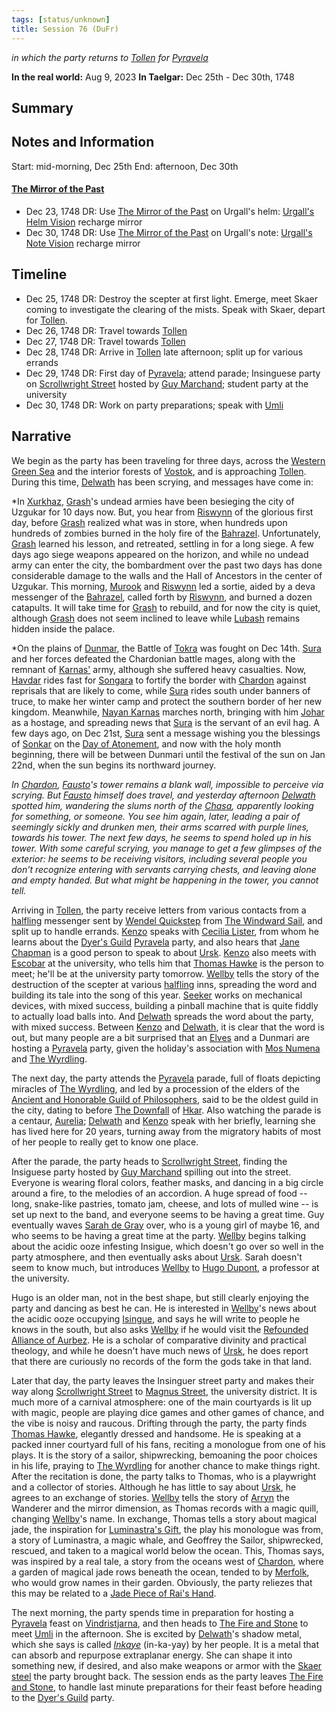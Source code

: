 ```yaml
---
tags: [status/unknown]
title: Session 76 (DuFr)
---
```


*in which the party returns to [Tollen](<../../../gazetteer/western-green-sea/tollen/tollen.md>) for [Pyravela](<../../../time/holidays-and-festivals/pyravela.md>)*

**In the real world:** Aug 9, 2023
**In Taelgar:**  Dec 25th - Dec 30th, 1748
## Summary

## Notes and Information

Start: mid-morning, Dec 25th
End: afternoon, Dec 30th
#### [The Mirror of the Past](<../treasure/treasure-from-stormcaller-tower/the-mirror-of-the-past.md>)
- Dec 23, 1748 DR: Use [The Mirror of the Past](<../treasure/treasure-from-stormcaller-tower/the-mirror-of-the-past.md>) on Urgall's helm: [Urgall's Helm Vision](<../mirror-visions/urgall-s-helm-vision.md>) recharge mirror
 - Dec 30, 1748 DR: Use [The Mirror of the Past](<../treasure/treasure-from-stormcaller-tower/the-mirror-of-the-past.md>) on Urgall's note: [Urgall's Note Vision](<../mirror-visions/urgall-s-note-vision.md>) recharge mirror
## Timeline 
- Dec 25, 1748 DR: Destroy the scepter at first light. Emerge, meet Skaer coming to investigate the clearing of the mists. Speak with Skaer, depart for [Tollen](<../../../gazetteer/western-green-sea/tollen/tollen.md>).
- Dec 26, 1748 DR: Travel towards [Tollen](<../../../gazetteer/western-green-sea/tollen/tollen.md>)
- Dec 27, 1748 DR: Travel towards [Tollen](<../../../gazetteer/western-green-sea/tollen/tollen.md>)
- Dec 28, 1748 DR: Arrive in [Tollen](<../../../gazetteer/western-green-sea/tollen/tollen.md>) late afternoon; split up for various errands
- Dec 29, 1748 DR: First day of [Pyravela](<../../../time/holidays-and-festivals/pyravela.md>); attend parade; Insinguese party on [Scrollwright Street](<../../../gazetteer/western-green-sea/tollen/scrollwright-street.md>) hosted by [Guy Marchand](<../../../people/tollenders/guy-marchand.md>); student party at the university
- Dec 30, 1748 DR: Work on party preparations; speak with [Umli](<../../../people/other-nonhumans/umli.md>) 
## Narrative

We begin as the party has been traveling for three days, across the [Western Green Sea](<../../../gazetteer/western-green-sea/western-green-sea.md>) and the interior forests of [Vostok](<../../../gazetteer/western-green-sea/vostok/vostok.md>), and is approaching [Tollen](<../../../gazetteer/western-green-sea/tollen/tollen.md>). During this time, [Delwath](<../../../people/pcs/dunmar-fellowship/delwath.md>) has been scrying, and messages have come in:

*In [Xurkhaz](<../../../gazetteer/istaros-watershed/xurkhaz/xurkhaz.md>), [Grash](<../../../people/other-nonhumans/grash.md>)'s undead armies have been besieging the city of Uzgukar for 10 days now. But, you hear from [Riswynn](<../../../people/pcs/dunmar-fellowship/riswynn.md>) of the glorious first day, before [Grash](<../../../people/other-nonhumans/grash.md>) realized what was in store, when hundreds upon hundreds of zombies burned in the holy fire of the [Bahrazel](<../../../cosmology/gods/embodied-gods/bahrazel.md>). Unfortunately, [Grash](<../../../people/other-nonhumans/grash.md>) learned his lesson, and retreated, settling in for a long siege. A few days ago siege weapons appeared on the horizon, and while no undead army can enter the city, the bombardment over the past two days has done considerable damage to the walls and the Hall of Ancestors in the center of Uzgukar. This morning, [Murook](<../../../people/orcs/murook.md>) and [Riswynn](<../../../people/pcs/dunmar-fellowship/riswynn.md>) led a sortie, aided by a deva messenger of the [Bahrazel](<../../../cosmology/gods/embodied-gods/bahrazel.md>), called forth by [Riswynn](<../../../people/pcs/dunmar-fellowship/riswynn.md>), and burned a dozen catapults. It will take time for [Grash](<../../../people/other-nonhumans/grash.md>) to rebuild, and for now the city is quiet, although [Grash](<../../../people/other-nonhumans/grash.md>) does not seem inclined to leave while [Lubash](<../../../people/orcs/lubash.md>) remains hidden inside the palace.

*On the plains of [Dunmar](<../../../gazetteer/greater-dunmar/realms/dunmar/dunmar.md>), the Battle of [Tokra](<../../../gazetteer/greater-dunmar/realms/dunmar/central-dunmar/tokra/tokra.md>) was fought on Dec 14th. [Sura](<../../../people/dunmari/sura.md>) and her forces defeated the Chardonian battle mages, along with the remnant of [Karnas'](<../../../people/dunmari/nayan-karnas.md>) army, although she suffered heavy casualties. Now, [Havdar](<../../../people/dunmari/havdar.md>) rides fast for [Songara](<../../../gazetteer/greater-dunmar/realms/dunmar/central-dunmar/songara.md>) to fortify the border with [Chardon](<../../../gazetteer/west-coast/chardonian-empire/chardon/chardon.md>) against reprisals that are likely to come, while [Sura](<../../../people/dunmari/sura.md>) rides south under banners of truce, to make her winter camp and protect the southern border of her new kingdom. Meanwhile, [Nayan Karnas](<../../../people/dunmari/nayan-karnas.md>) marches north, bringing with him [Johar](<../../../people/dunmari/johar.md>) as a hostage, and spreading news that [Sura](<../../../people/dunmari/sura.md>) is the servant of an evil hag. A few days ago, on Dec 21st, [Sura](<../../../people/dunmari/sura.md>) sent a message wishing you the blessings of [Sonkar](<../../../cosmology/gods/incorporeal-gods/dunmari/sonkar.md>) on the [Day of Atonement](<../../../time/holidays-and-festivals/dunmari-festivals/day-of-atonement.md>), and now with the holy month beginning, there will be between Dunmari until the festival of the sun on Jan 22nd, when the sun begins its northward journey. 

*In [Chardon](<../../../gazetteer/west-coast/chardonian-empire/chardon/chardon.md>), [Fausto](<../../../people/chardonians/fausto.md>)'s tower remains a blank wall, impossible to perceive via scrying. But [Fausto](<../../../people/chardonians/fausto.md>) himself does travel, and yesterday afternoon [Delwath](<../../../people/pcs/dunmar-fellowship/delwath.md>) spotted him, wandering the slums north of the [Chasa](<../../../gazetteer/chasa-nahadi-watershed/rivers/chasa.md>), apparently looking for something, or someone. You see him again, later, leading a pair of seemingly sickly and drunken men, their arms scarred with purple lines, towards his tower. The next few days, he seems to spend holed up in his tower. With some careful scrying, you manage to get a few glimpses of the exterior: he seems to be receiving visitors, including several people you don't recognize entering with servants carrying chests, and leaving alone and empty handed. But what might be happening in the tower, you cannot tell.* 

Arriving in [Tollen](<../../../gazetteer/western-green-sea/tollen/tollen.md>), the party receive letters from various contacts from a [halfling](<../../../species/children-of-the-embodied-gods/halflings/halflings.md>) messenger sent by [Wendel Quickstep](<../../../people/halflings/wendel-quickstep.md>) from [The Windward Sail](<../../../gazetteer/western-green-sea/tollen/the-windward-sail.md>), and split up to handle errands. [Kenzo](<../../../people/pcs/dunmar-fellowship/kenzo.md>) speaks with [Cecilia Lister](<../../../people/tollenders/cecilia-lister.md>), from whom he learns about the [Dyer's Guild](<../../../groups/tollen-guilds/dyer-s-guild.md>) [Pyravela](<../../../time/holidays-and-festivals/pyravela.md>) party, and also hears that [Jane Chapman](<../../../people/tollenders/jane-chapman.md>) is a good person to speak to about [Ursk](<../../../gazetteer/northern-green-sea/ursk.md>). [Kenzo](<../../../people/pcs/dunmar-fellowship/kenzo.md>) also meets with [Escobar](<../../../people/tollenders/escobar-garavito.md>) at the university, who tells him that [Thomas Hawke](<../../../people/tollenders/thomas-hawke.md>) is the person to meet; he'll be at the university party tomorrow. [Wellby](<../../../people/pcs/dunmar-fellowship/wellby.md>) tells the story of the destruction of the scepter at various [halfling](<../../../species/children-of-the-embodied-gods/halflings/halflings.md>) inns, spreading the word and building its tale into the song of this year. [Seeker](<../../../people/pcs/dunmar-fellowship/seeker.md>) works on mechanical devices, with mixed success, building a pinball machine that is quite fiddly to actually load balls into. And [Delwath](<../../../people/pcs/dunmar-fellowship/delwath.md>) spreads the word about the party, with mixed success. Between [Kenzo](<../../../people/pcs/dunmar-fellowship/kenzo.md>) and [Delwath](<../../../people/pcs/dunmar-fellowship/delwath.md>), it is clear that the word is out, but many people are a bit surprised that an [Elves](<../../../species/children-of-the-embodied-gods/elves/elves.md>) and a Dunmari are hosting a [Pyravela](<../../../time/holidays-and-festivals/pyravela.md>) party, given the holiday's association with [Mos Numena](<../../../cosmology/religions/mos-numena.md>) and [The Wyrdling](<../../../cosmology/gods/incorporeal-gods/mos-numena/the-wyrdling.md>).

The next day, the party attends the [Pyravela](<../../../time/holidays-and-festivals/pyravela.md>) parade, full of floats depicting miracles of [The Wyrdling](<../../../cosmology/gods/incorporeal-gods/mos-numena/the-wyrdling.md>), and led by a procession of the elders of the [Ancient and Honorable Guild of Philosophers](<../../../groups/tollen-guilds/ancient-and-honorable-guild-of-philosophers.md>), said to be the oldest guild in the city, dating to before [The Downfall](<../../../events/ancient/the-downfall.md>) of [Hkar](<../../../history/pre-downfall/hkar.md>). Also watching the parade is a centaur, [Aurelia](<../../../people/other-nonhumans/aurelia.md>); [Delwath](<../../../people/pcs/dunmar-fellowship/delwath.md>) and [Kenzo](<../../../people/pcs/dunmar-fellowship/kenzo.md>) speak with her briefly, learning she has lived here for 20 years, turning away from the migratory habits of most of her people to really get to know one place. 

After the parade, the party heads to [Scrollwright Street](<../../../gazetteer/western-green-sea/tollen/scrollwright-street.md>), finding the Insiguese party hosted by [Guy Marchand](<../../../people/tollenders/guy-marchand.md>) spilling out into the street. Everyone is wearing floral colors, feather masks, and dancing in a big circle around a fire, to the melodies of an accordion. A huge spread of food -- long, snake-like pastries, tomato jam,  cheese, and lots of mulled wine -- is set up next to the band, and everyone seems to be having a great time. Guy eventually waves [Sarah de Gray](<../../../people/tollenders/sarah-de-gray.md>) over, who is a young girl of maybe 16, and who seems to be having a great time at the party. [Wellby](<../../../people/pcs/dunmar-fellowship/wellby.md>) begins talking about the acidic ooze infesting Insigue, which doesn't go over so well in the party atmosphere, and then eventually asks about [Ursk](<../../../gazetteer/northern-green-sea/ursk.md>). Sarah doesn't seem to know much, but introduces [Wellby](<../../../people/pcs/dunmar-fellowship/wellby.md>) to [Hugo Dupont](<../../../people/tollenders/hugo-dupont.md>), a professor at the university.

Hugo is an older man, not in the best shape, but still clearly enjoying the party and dancing as best he can. He is interested in [Wellby](<../../../people/pcs/dunmar-fellowship/wellby.md>)'s news about the acidic ooze occupying [Isingue](<../../../gazetteer/istaros-watershed/isingue.md>), and says he will write to people he knows in the south, but also asks [Wellby](<../../../people/pcs/dunmar-fellowship/wellby.md>) if he would visit the [Refounded Alliance of Aurbez](<../../../gazetteer/greater-sembara/refounded-alliance-of-aurbez/refounded-alliance-of-aurbez.md>). He is a scholar of comparative divinity and practical theology, and while he doesn't have much news of [Ursk](<../../../gazetteer/northern-green-sea/ursk.md>), he does report that there are curiously no records of the form the gods take in that land. 

Later that day, the party leaves the Insinguer street party and makes their way along [Scrollwright Street](<../../../gazetteer/western-green-sea/tollen/scrollwright-street.md>) to [Magnus Street](<../../../gazetteer/western-green-sea/tollen/magnus-street.md>), the university district. It is much more of a carnival atmosphere: one of the main courtyards is lit up with magic, people are playing dice games and other games of chance, and the vibe is noisy and raucous. Drifting through the party, the party finds [Thomas Hawke](<../../../people/tollenders/thomas-hawke.md>), elegantly dressed and handsome. He is speaking at a packed inner courtyard full of his fans, reciting a monologue from one of his plays. It is the story of a sailor, shipwrecking, bemoaning the poor choices in his life, praying to [The Wyrdling](<../../../cosmology/gods/incorporeal-gods/mos-numena/the-wyrdling.md>) for another chance to make things right. After the recitation is done, the party talks to Thomas, who is a playwright and a collector of stories. Although he has little to say about [Ursk](<../../../gazetteer/northern-green-sea/ursk.md>), he agrees to an exchange of stories. [Wellby](<../../../people/pcs/dunmar-fellowship/wellby.md>) tells the story of [Arryn](<../../../people/other-humans/arryn.md>) the Wanderer and the mirror dimension, as Thomas records with a magic quill, changing [Wellby](<../../../people/pcs/dunmar-fellowship/wellby.md>)'s name. In exchange, Thomas tells a story about magical jade, the inspiration for [Luminastra's Gift](<../../../things/books/luminastra-s-gift.md>), the play his monologue was from, a story of Luminastra, a magic whale, and Geoffrey the Sailor, shipwrecked, rescued, and taken to a magical world below the ocean. This, Thomas says, was inspired by a real tale, a story from the oceans west of [Chardon](<../../../gazetteer/west-coast/chardonian-empire/chardon/chardon.md>), where a garden of magical jade rows beneath the ocean, tended to by [Merfolk](<../../../species/unusual-species/merfolk/merfolk.md>), who would grow names in their garden. Obviously, the party reliezes that this may be related to a [Jade Piece of Rai's Hand](<../treasure/gifts-and-heirlooms/jade-piece-of-rai-s-hand.md>).  

The next morning, the party spends time in preparation for hosting a [Pyravela](<../../../time/holidays-and-festivals/pyravela.md>) feast on [Vindristjarna](<../../../things/ships/vindristjarna.md>), and then heads to [The Fire and Stone](<../../../gazetteer/western-green-sea/tollen/the-fire-and-stone.md>) to meet [Umli](<../../../people/other-nonhumans/umli.md>) in the afternoon. She is excited by [Delwath](<../../../people/pcs/dunmar-fellowship/delwath.md>)'s shadow metal, which she says is called *[Inkaye](<../../../things/materials/inkaye.md>)* (in-ka-yay) by her people. It is a metal that can absorb and repurpose extraplanar energy. She can shape it into something new, if desired, and also make weapons or armor with the [Skaer steel](<../../../things/materials/skaer-steel.md>) the party brought back. The session ends as the party leaves [The Fire and Stone](<../../../gazetteer/western-green-sea/tollen/the-fire-and-stone.md>), to handle last minute preparations for their feast before heading to the [Dyer's Guild](<../../../groups/tollen-guilds/dyer-s-guild.md>) party.  
